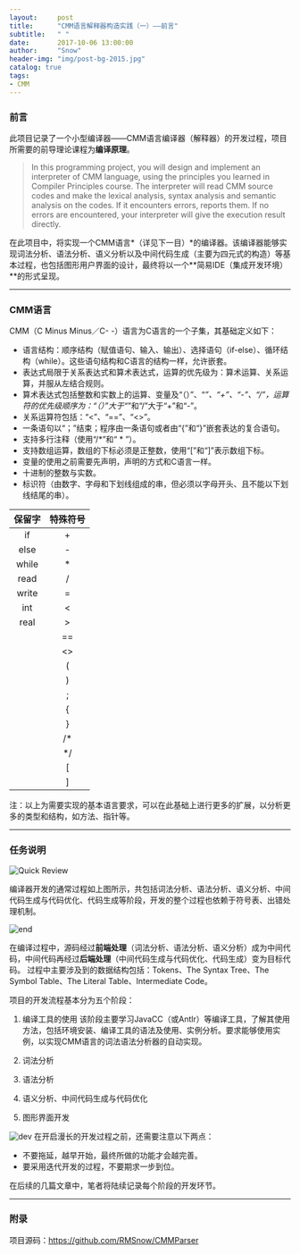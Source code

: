 ```yaml
---
layout:     post
title:      "CMM语言解释器构造实践（一）——前言"
subtitle:   " "
date:       2017-10-06 13:00:00
author:     "Snow"
header-img: "img/post-bg-2015.jpg"
catalog: true
tags:
- CMM
---
```


### 前言

此项目记录了一个小型编译器——CMM语言编译器（解释器）的开发过程，项目所需要的前导理论课程为**编译原理**。

> In this programming project, you will design and implement an interpreter of CMM language, using the principles you learned in Compiler Principles course. The interpreter will read CMM source codes and make the lexical analysis, syntax analysis and semantic analysis on the codes. If it encounters errors, reports them. If no errors are encountered, your interpreter will give the execution result directly.

在此项目中，将实现一个CMM语言*（详见下一目）*的编译器。该编译器能够实现词法分析、语法分析、语义分析以及中间代码生成（主要为四元式的构造）等基本过程，也包括图形用户界面的设计，最终将以一个**简易IDE（集成开发环境）**的形式呈现。

----------


### CMM语言

CMM（C Minus Minus／C- -）语言为C语言的一个子集，其基础定义如下：

 - 语言结构：顺序结构（赋值语句、输入、输出）、选择语句（if-else）、循环结构（while）。这些语句结构和C语言的结构一样，允许嵌套。
 - 表达式局限于关系表达式和算术表达式，运算的优先级为：算术运算、关系运算，并服从左结合规则。
 -  算术表达式包括整数和实数上的运算、变量及“（）”、“*”、“+”、“-”、“/”，运算符的优先级顺序为：“（）”大于“*”和“/”大于“+”和“-”。
 -  关系运算符包括：“<”、“==”、“<>”。 
 -  一条语句以“；”结束；程序由一条语句或者由“{”和“}”嵌套表达的复合语句。
 - 支持多行注释（使用“/*”和“ * ”）。
 - 支持数组运算，数组的下标必须是正整数，使用“[”和“]”表示数组下标。
 - 变量的使用之前需要先声明，声明的方式和C语言一样。
 - 十进制的整数与实数。
 - 标识符（由数字、字母和下划线组成的串，但必须以字母开头、且不能以下划线结尾的串）。

|保留字|特殊符号|
|:-:|:-:|
|if|+|
|else|-|
|while|*|
|read|/|
|write|=|
|int|<|
|real|>|
||==|
||<>|
||(|
||)|
||;|
||{|
||}|
||/*|
||*/|
||[|
||]|

注：以上为需要实现的基本语言要求，可以在此基础上进行更多的扩展，以分析更多的类型和结构，如方法、指针等。

----------

### 任务说明

![Quick Review](http://img.my.csdn.net/uploads/201710/06/1507268146_4236.png)

编译器开发的通常过程如上图所示，共包括词法分析、语法分析、语义分析、中间代码生成与代码优化、代码生成等阶段，开发的整个过程也依赖于符号表、出错处理机制。


![end](http://img.my.csdn.net/uploads/201710/06/1507268679_7496.png)

在编译过程中，源码经过**前端处理**（词法分析、语法分析、语义分析）成为中间代码，中间代码再经过**后端处理**（中间代码生成与代码优化、代码生成）变为目标代码。
过程中主要涉及到的数据结构包括：Tokens、The Syntax Tree、The Symbol Table、The Literal Table、Intermediate Code。

项目的开发流程基本分为五个阶段：

 1. 编译工具的使用
 该阶段主要学习JavaCC（或Antlr）等编译工具，了解其使用方法，包括环境安装、编译工具的语法及使用、实例分析。要求能够使用实例，以实现CMM语言的词法语法分析器的自动实现。
 
 2. 词法分析
 
 3. 语法分析

 4. 语义分析、中间代码生成与代码优化
 
 5. 图形界面开发

![dev](http://img.my.csdn.net/uploads/201710/06/1507305010_8215.png)
在开启漫长的开发过程之前，还需要注意以下两点：

 - 不要拖延，越早开始，最终所做的功能才会越完善。
 - 要采用迭代开发的过程，不要期求一步到位。

在后续的几篇文章中，笔者将陆续记录每个阶段的开发环节。

----------


### 附录

项目源码：https://github.com/RMSnow/CMMParser
